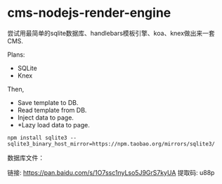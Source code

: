 # cms-nodejs-render-engine  

尝试用最简单的sqlite数据库、handlebars模板引擎、koa、knex做出来一套CMS.  


Plans:  

- SQLite    
- Knex   

Then, 
- Save template to DB.  
- Read template from DB.  
- Inject data to page.  
- *Lazy load data to page. 


```
npm install sqlite3 --sqlite3_binary_host_mirror=https://npm.taobao.org/mirrors/sqlite3/
```


数据库文件：  

链接: https://pan.baidu.com/s/1O7ssc1nyLso5J9GrS7kyUA 提取码: u88p